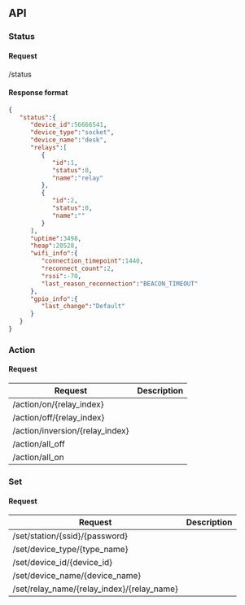 ## API

### Status 

#### Request
/status

#### Response format
```json
{  
   "status":{  
      "device_id":56666541,
      "device_type":"socket",
      "device_name":"desk",
      "relays":[  
         {  
            "id":1,
            "status":0,
            "name":"relay"
         },
         {  
            "id":2,
            "status":0,
            "name":""
         }
      ],
      "uptime":3498,
      "heap":20528,
      "wifi_info":{  
         "connection_timepoint":1440,
         "reconnect_count":2,
         "rssi":-70,
         "last_reason_reconnection":"BEACON_TIMEOUT"
      },
      "gpio_info":{  
         "last_change":"Default"
      }
   }
}
```

### Action

#### Request

Request | Description
------------ | -------------
/action/on/{relay_index} |
/action/off/{relay_index} |
/action/inversion/{relay_index} |
/action/all_off |
/action/all_on |

### Set

#### Request
Request | Description
------------ | -------------
/set/station/{ssid}/{password} |
/set/device_type/{type_name} |
/set/device_id/{device_id} |
/set/device_name/{device_name} |
/set/relay_name/{relay_index}/{relay_name} |



